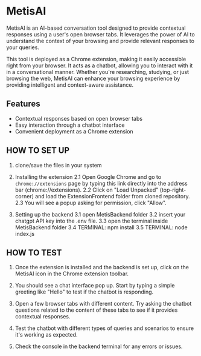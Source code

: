 # MetisAI

MetisAI is an AI-based conversation tool designed to provide contextual responses using a user's open browser tabs. It leverages the power of AI to understand the context of your browsing and provide relevant responses to your queries.

This tool is deployed as a Chrome extension, making it easily accessible right from your browser. It acts as a chatbot, allowing you to interact with it in a conversational manner. Whether you're researching, studying, or just browsing the web, MetisAI can enhance your browsing experience by providing intelligent and context-aware assistance.

## Features

- Contextual responses based on open browser tabs
- Easy interaction through a chatbot interface
- Convenient deployment as a Chrome extension

## HOW TO SET UP

1. clone/save the files in your system 

2. Installing the extension 
   2.1 Open Google Chrome and go to `chrome://extensions` page by typing this link directly into the address bar (chrome://extensions).
   2.2 Click on "Load Unpacked" (top-right-corner) and load the ExtensionFrontend folder from cloned repository.
   2.3 You will see a popup asking for permission, click "Allow".

3. Setting up the backend
   3.1 open MetisBackend folder
   3.2 insert your chatgpt API key into the .env file.
   3.3 open the terminal inside MetisBackend folder
   3.4 TERMINAL: npm install 
   3.5 TERMINAL: node index.js

 
## HOW TO TEST

1. Once the extension is installed and the backend is set up, click on the MetisAI icon in the Chrome extension toolbar.

2. You should see a chat interface pop up. Start by typing a simple greeting like "Hello" to test if the chatbot is responding.

3. Open a few browser tabs with different content. Try asking the chatbot questions related to the content of these tabs to see if it provides contextual responses.

4. Test the chatbot with different types of queries and scenarios to ensure it's working as expected.

5. Check the console in the backend terminal for any errors or issues.

